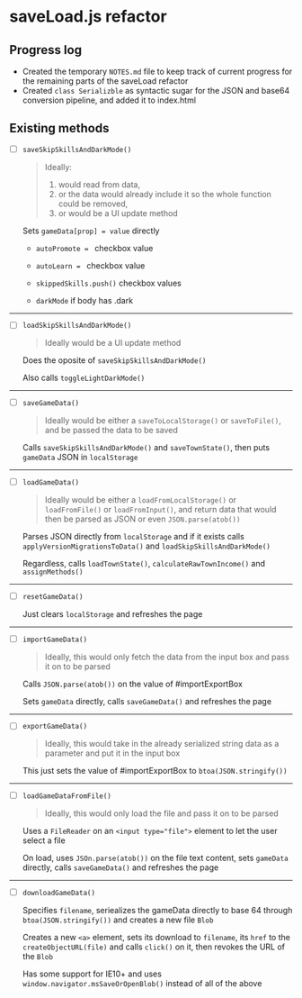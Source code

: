 # saveLoad.js refactor

## Progress log

-  Created the temporary `NOTES.md` file to keep track of current progress for the remaining parts of the saveLoad refactor
-  Created `class Serializble` as syntactic sugar for the JSON and base64 conversion pipeline, and added it to index.html

## Existing methods

- [ ] `saveSkipSkillsAndDarkMode()`

	> Ideally:
	> 1. would read from data,
	> 2. or the data would already include it so the whole function could be removed,
	> 3. or would be a UI update method

	Sets `gameData[prop] = value` directly

  - `autoPromote = ` checkbox value

  - `autoLearn = ` checkbox value

  - `skippedSkills.push()` checkbox values

  - `darkMode` if body has .dark

---

- [ ] `loadSkipSkillsAndDarkMode()`

	> Ideally would be a UI update method

	Does the oposite of `saveSkipSkillsAndDarkMode()`

	Also calls `toggleLightDarkMode()`

---

- [ ] `saveGameData()`

	> Ideally would be either a `saveToLocalStorage()` or `saveToFile()`, and be passed the data to be saved

	Calls `saveSkipSkillsAndDarkMode()` and `saveTownState()`, then puts `gameData` JSON in `localStorage`

---

- [ ] `loadGameData()`

	> Ideally would be either a `loadFromLocalStorage()` or `loadFromFile()` or `loadFromInput()`, and return data that would then be parsed as JSON or even `JSON.parse(atob())`

	Parses JSON directly from `localStorage` and if it exists calls `applyVersionMigrationsToData()` and `loadSkipSkillsAndDarkMode()`

	Regardless, calls `loadTownState()`, `calculateRawTownIncome()` and `assignMethods()`

---

- [ ] `resetGameData()`

	Just clears `localStorage` and refreshes the page

---

- [ ] `importGameData()`

	> Ideally, this would only fetch the data from the input box and pass it on to be parsed

	Calls `JSON.parse(atob())` on the value of #importExportBox

	Sets `gameData` directly, calls `saveGameData()` and refreshes the page

---

- [ ] `exportGameData()`

	> Ideally, this would take in the already serialized string data as a parameter and put it in the input box

	This just sets the value of #importExportBox to `btoa(JSON.stringify())`

---

- [ ] `loadGameDataFromFile()`

	> Ideally, this would only load the file and pass it on to be parsed

	Uses a `FileReader` on an `<input type="file">` element to let the user select a file

	On load, uses `JSOn.parse(atob())` on the file text content, sets `gameData` directly, calls `saveGameData()` and refreshes the page

---

- [ ] `downloadGameData()`

	> 

	Specifies `filename`, seriealizes the gameData directly to base 64 through `btoa(JSON.stringify())` and creates a new file `Blob`

	Creates a new `<a>` element, sets its download to `filename`, its `href` to the `createObjectURL(file)` and calls `click()` on it, then revokes the URL of the `Blob`

	Has some support for IE10+ and uses `window.navigator.msSaveOrOpenBlob()` instead of all of the above

